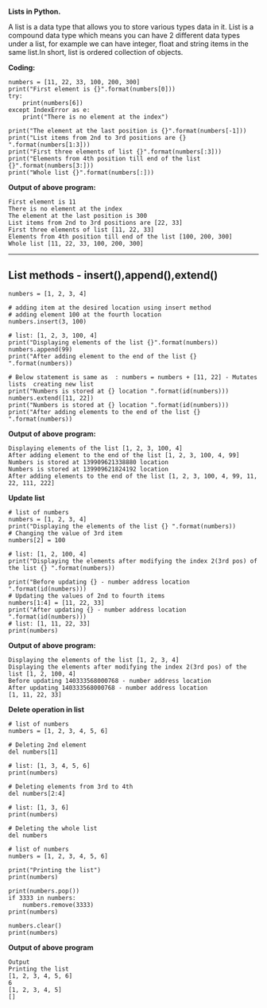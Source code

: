 **Lists in Python.**

A list is a data type that allows you to store various types data in it. 
List is a compound data type which means you can have 2 different data types under a list, for example we can have integer, 
float and string items in the same list.In short, list is ordered collection of objects.

**Coding:**
```
numbers = [11, 22, 33, 100, 200, 300]
print("First element is {}".format(numbers[0]))
try:
    print(numbers[6])
except IndexError as e:
    print("There is no element at the index")

print("The element at the last position is {}".format(numbers[-1]))
print("List items from 2nd to 3rd positions are {} ".format(numbers[1:3]))
print("First three elements of list {}".format(numbers[:3]))
print("Elements from 4th position till end of the list {}".format(numbers[3:]))
print("Whole list {}".format(numbers[:]))
```

**Output of above program:**
```
First element is 11
There is no element at the index
The element at the last position is 300
List items from 2nd to 3rd positions are [22, 33] 
First three elements of list [11, 22, 33]
Elements from 4th position till end of the list [100, 200, 300]
Whole list [11, 22, 33, 100, 200, 300]
```
------------------------------------------------------------------------------------------------------------------------------------


List methods - insert(),append(),extend() 
------------------------------------------------------------------------------------------------------------------------------------

```
numbers = [1, 2, 3, 4]

# adding item at the desired location using insert method
# adding element 100 at the fourth location
numbers.insert(3, 100)

# list: [1, 2, 3, 100, 4]
print("Displaying elements of the list {}".format(numbers))
numbers.append(99)
print("After adding element to the end of the list {} ".format(numbers))

# Below statement is same as  : numbers = numbers + [11, 22] - Mutates lists  creating new list
print("Numbers is stored at {} location ".format(id(numbers)))
numbers.extend([11, 22])
print("Numbers is stored at {} location ".format(id(numbers)))
print("After adding elements to the end of the list {} ".format(numbers))
```

**Output of above program:**
```
Displaying elements of the list [1, 2, 3, 100, 4]
After adding element to the end of the list [1, 2, 3, 100, 4, 99] 
Numbers is stored at 139909621338880 location 
Numbers is stored at 139909621824192 location 
After adding elements to the end of the list [1, 2, 3, 100, 4, 99, 11, 22, 111, 222] 
```
**Update list**

```
# list of numbers
numbers = [1, 2, 3, 4]
print("Displaying the elements of the list {} ".format(numbers))
# Changing the value of 3rd item
numbers[2] = 100

# list: [1, 2, 100, 4]
print("Displaying the elements after modifying the index 2(3rd pos) of the list {} ".format(numbers))

print("Before updating {} - number address location ".format(id(numbers)))
# Updating the values of 2nd to fourth items
numbers[1:4] = [11, 22, 33]
print("After updating {} - number address location ".format(id(numbers)))
# list: [1, 11, 22, 33]
print(numbers)
```
**Output of above program:**

```
Displaying the elements of the list [1, 2, 3, 4] 
Displaying the elements after modifying the index 2(3rd pos) of the list [1, 2, 100, 4] 
Before updating 140333568000768 - number address location 
After updating 140333568000768 - number address location 
[1, 11, 22, 33]
```
**Delete operation in list**

```
# list of numbers
numbers = [1, 2, 3, 4, 5, 6]

# Deleting 2nd element
del numbers[1]

# list: [1, 3, 4, 5, 6]
print(numbers)

# Deleting elements from 3rd to 4th
del numbers[2:4]

# list: [1, 3, 6]
print(numbers)

# Deleting the whole list
del numbers

# list of numbers
numbers = [1, 2, 3, 4, 5, 6]

print("Printing the list")
print(numbers)

print(numbers.pop())
if 3333 in numbers:
    numbers.remove(3333)
print(numbers)

numbers.clear()
print(numbers)
```
**Output of above program**
```
Output
Printing the list
[1, 2, 3, 4, 5, 6]
6
[1, 2, 3, 4, 5]
[]
```

